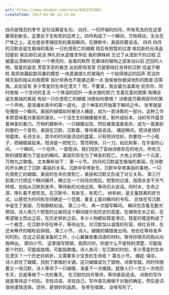 ```yaml
---
url: https://www.douban.com/note/605225308/
createTime: 2017-02-06 22:12:44
---
```


四月是残忍的季节
这句话算是名句。
四月，一切开端的四月，所有死去的在这里要得到新生。这里处于生和死的边界上。四月构成了一个瞬间，万物萌动，生长在尸体之上。这也是张枣捕捉到的美丽瞬间，在静默中，美丽将要说话。
四月
四月的沉默会诞生极端的美丽
一只仇恨死亡的蝴蝶
雨后有短暂的过渡
俟后新的光泽返回屋前
俟后卵石说话
挣扎的水迹搜求伴侣
我的俩株树
忘记了从湿到干的过程
正披露出清晰的间歇
一个嘹亮的、金属的默然
在果绿的植物之波发动以前
迂回的人物，彗星的姿态
贯穿天空的悬念
此刻即将发芽
仍是那绯红吉祥的沉默
往返于眼睑
我将收藏起那风暴的模型
一块遗漏很久的玻璃片
一个贴得很近的回声
而当你晴天般的指尖向我摸索
指针却再也不能接近那一点
我俟候你细读地形的图谱
回答我。此刻该有
多少零星的生命在湮灭？
呵，不要紧，我会最为温柔地
扼杀你，同时俟候
一个空间的复活
一个体温的回升
一夜水银的努力
含着花茎的图案
角隅会诞生极端的美丽
有如一只仇恨死亡的蝴蝶
诗歌如何歌唱？
诗歌是万籁俱寂中的第一个声响，是浩瀚长夜中的第一道光。
这个神圣的开始寓于瞬间之中。
张枣就是在捕捉一个瞬间。美丽的蝴蝶如何被诗人捕捉，成为一首诗歌的一部分。这种工作本质意味着对美丽的谋杀。一个活生生的蝴蝶被杀死，制作成标本。诗的写作蕴含着神圣的暴力。万物的静默中，一只蝴蝶出现，然后被我温柔扼杀，成为一首美妙的歌的一个音符。美丽在沉默，沉默着，等待美丽说话。
捕捉瞬间，短诗是很好地载体。长诗太长，其中的时间是流动的盛宴。只有短诗恰好。你要找一个小瓶子，把蝴蝶装起来。短诗是一把短刀，雪亮明快，只一刀。如此刺客，在宇宙的心间。
一个瞬间，一个动作，一首短诗。我们找到了容纳诗歌存在的地方。所有沉默的铺垫都为了绽出的瞬间。美丽的存在为了神圣的死亡。大地上的第一个元音，万物为之歌唱。
文本解析如下：
第一小节。
四月的沉默诞生极端的美丽。在诗歌的开头确立了沉默-美丽的关系。沉默中孕育新生，沉默中孕育美丽的事物。一只仇恨死亡的蝴蝶。美丽的生命仇恨死亡，美丽和沉默又形成了对立关系。
第三行到第六行把这个瞬间展开，确立在一个四月的雨后。短暂的过渡，指雨水变干天气转晴，也指从沉默到发声。等待新的光线出现，等待石头说话。同时水，生命之源，挣扎着不想死去。在沉默中，有新生，有死亡。
树和树，是丈量距离的好方式。以感觉为时间和空间确定一个范围，重复上面对瞬间的书写。
总体在写沉默中诞生了美丽，万物静默如谜。
第二小节。
再一次描写瞬间。
瞬间包含着无数次燃烧。诗人用几个短暂的比喻将这个瞬间提升到历史的高度。在植物生长之前，在希望破土而出之前，在历史转折之前。多少人物都如彗星滑过。彗星的尾迹构成了一个悬念，在沉默中存在种子，等待出生。对沉默加以温情的形容，绯红吉祥，在还未睁开的眼睑前徘徊。
第三小节。
诗人。蝴蝶的捕猎者出场。他也在等待发声的时刻。在这之前是准备的工作，小心翼翼收集词语的材料。等待你晴天的指尖向我伸出。
第四小节。
这里描写困顿。我质问你，你是什么不是特别清楚，可能指那个时刻，可能指放晴，可能指歌唱。诗人发问：在沉默的时刻，多少零星的生命在湮灭？一个历史的转折，又需要多少宝贵的生命呢？
第五小节。
捕捉-谋杀。诗人抓住了蝴蝶，找到了歌唱的关键。这只蝴蝶成为了猎物，诗歌写就。同时伴随着又一场沉默，诗人等待下一只蝴蝶，准备下一次捕猎。就像人们一次又一次经历冬天，总是等候下一次的春天。
在沉默的四月等待，等待美丽说话。
诗歌的写作就是等待这个时刻。寻找词语，寻找自己。写作首先根植于对我的确定，然后是词语地谨慎选择。坚持，是很好的品质。
张枣在唱歌。
没啥写的了。